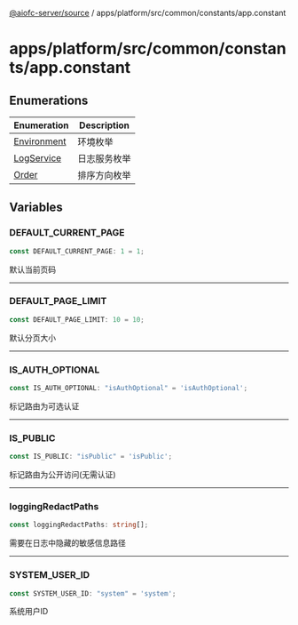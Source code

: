 [@aiofc-server/source](../../../../../../index.md) / apps/platform/src/common/constants/app.constant

# apps/platform/src/common/constants/app.constant

## Enumerations

| Enumeration | Description |
| ------ | ------ |
| [Environment](enumerations/Environment.md) | 环境枚举 |
| [LogService](enumerations/LogService.md) | 日志服务枚举 |
| [Order](enumerations/Order.md) | 排序方向枚举 |

## Variables

### DEFAULT\_CURRENT\_PAGE

```ts
const DEFAULT_CURRENT_PAGE: 1 = 1;
```

默认当前页码

***

### DEFAULT\_PAGE\_LIMIT

```ts
const DEFAULT_PAGE_LIMIT: 10 = 10;
```

默认分页大小

***

### IS\_AUTH\_OPTIONAL

```ts
const IS_AUTH_OPTIONAL: "isAuthOptional" = 'isAuthOptional';
```

标记路由为可选认证

***

### IS\_PUBLIC

```ts
const IS_PUBLIC: "isPublic" = 'isPublic';
```

标记路由为公开访问(无需认证)

***

### loggingRedactPaths

```ts
const loggingRedactPaths: string[];
```

需要在日志中隐藏的敏感信息路径

***

### SYSTEM\_USER\_ID

```ts
const SYSTEM_USER_ID: "system" = 'system';
```

系统用户ID
